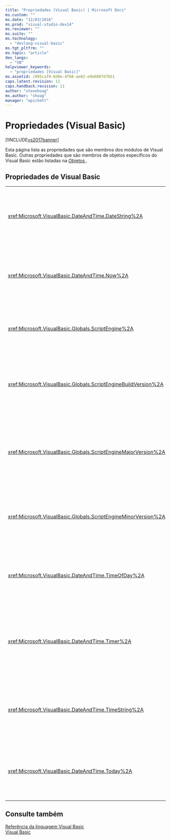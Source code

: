```yaml
---
title: "Propriedades (Visual Basic) | Microsoft Docs"
ms.custom: ""
ms.date: "12/03/2016"
ms.prod: "visual-studio-dev14"
ms.reviewer: ""
ms.suite: ""
ms.technology: 
  - "devlang-visual-basic"
ms.tgt_pltfrm: ""
ms.topic: "article"
dev_langs: 
  - "VB"
helpviewer_keywords: 
  - "propriedades [Visual Basic]"
ms.assetid: c995caf9-8d0e-4fb8-ae02-e9e6087d7651
caps.latest.revision: 11
caps.handback.revision: 11
author: "stevehoag"
ms.author: "shoag"
manager: "wpickett"
---
```

# Propriedades (Visual Basic)
[!INCLUDE[vs2017banner](../../csharp/includes/vs2017banner.md)]

Esta página lista as propriedades que são membros dos módulos de Visual Basic.  Outras propriedades que são membros de objetos específicos do Visual Basic estão listadas na [Objetos ](../../visual-basic/language-reference/objects/index.md).  
  
## Propriedades de Visual Basic  
  
|||  
|-|-|  
|<xref:Microsoft.VisualBasic.DateAndTime.DateString%2A>|Retorna ou define um valor `String` que representa a data atual de acordo com o seu sistema.|  
|<xref:Microsoft.VisualBasic.DateAndTime.Now%2A>|Retorna um `Date` valor que contém a data atual e a hora de acordo com seu sistema.|  
|<xref:Microsoft.VisualBasic.Globals.ScriptEngine%2A>|Retorna um `String` que representa o tempo de execução atualmente em uso.|  
|<xref:Microsoft.VisualBasic.Globals.ScriptEngineBuildVersion%2A>|Retorna um `Integer` que contém o número de versão de compilação do runtime atualmente em uso.|  
|<xref:Microsoft.VisualBasic.Globals.ScriptEngineMajorVersion%2A>|Retorna um `Integer` contendo o número de versão principal do tempo de execução em uso atualmente.|  
|<xref:Microsoft.VisualBasic.Globals.ScriptEngineMinorVersion%2A>|Retorna um `Integer` contendo o número de versão secundária do runtime atualmente em uso.|  
|<xref:Microsoft.VisualBasic.DateAndTime.TimeOfDay%2A>|Retorna ou define um valor `Date` contendo a hora atual do dia de acordo com seu sistema.|  
|<xref:Microsoft.VisualBasic.DateAndTime.Timer%2A>|Retorna um valor `Double` que representa o número de segundos passados desde a meia\-noite.|  
|<xref:Microsoft.VisualBasic.DateAndTime.TimeString%2A>|Retorna ou define uma `String` valor que representa a hora atual do dia de acordo com a seu sistema.|  
|<xref:Microsoft.VisualBasic.DateAndTime.Today%2A>|Retorna ou configura um valor `Date` contendo a data atual de acordo com o seu sistema.|  
  
## Consulte também  
 [Referência da linguagem Visual Basic](../../visual-basic/language-reference/index.md)   
 [Visual Basic](../../visual-basic/index.md)